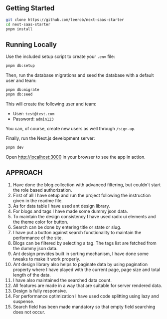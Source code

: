 ## Getting Started

```bash
git clone https://github.com/leerob/next-saas-starter
cd next-saas-starter
pnpm install
```

## Running Locally

Use the included setup script to create your `.env` file:

```bash
pnpm db:setup
```

Then, run the database migrations and seed the database with a default user and team:

```bash
pnpm db:migrate
pnpm db:seed
```

This will create the following user and team:

- User: `test@test.com`
- Password: `admin123`

You can, of course, create new users as well through `/sign-up`.

Finally, run the Next.js development server:

```bash
pnpm dev
```

Open [http://localhost:3000](http://localhost:3000) in your browser to see the app in action.

## APPROACH

1. Have done the blog collection with advanced filtering, but couldn't start the role based authorization.
2. First of all I have setup and run the project following the instruction given in the readme file.
3. As for data table I have used ant design library.
4. For blogs and tags I have made some dummy json data.
5. To maintain the design consistency I have used radix ui elements and the theme color for button.
6. Search can be done by entering title or state or slug.
7. I have put a button against search functionality to maintain the performance of the site.
8. Blogs can be filtered by selecting a tag. The tags list are fetched from the dummy json data.
9. Ant design provides built in sorting mechanism, I have done some tweaks to make it work properly.
10. Ant design library also helps to paginate data by using pagination property where I have played with the current page, page size and total length of the data.
11. I have also maintained the searched data count.
12. All features are made in a way that are suitable for server rendered data.
13. Design is fully responsive.
14. For performance optimization I have used code splitting using lazy and suspense.
15. Search field has been made mandatory so that empty field searching does not occur.
